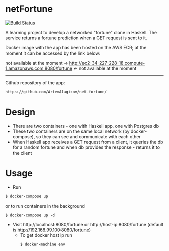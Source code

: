 # netFortune
[![Build Status](https://travis-ci.org/ArtemAlagizov/net-fortune.svg?branch=master)](https://travis-ci.org/ArtemAlagizov/net-fortune)


A learning project to develop a networked "fortune" clone in Haskell. The service returns a fortune prediction when a GET request is sent to it.

Docker image with the app has been hosted on the AWS ECR; at the moment it can be accessed by the link below: 

not available at the moment -> http://ec2-34-227-228-18.compute-1.amazonaws.com:8080/fortune <- not available at the moment

___

Github repository of the app: 
````
https://github.com/ArtemAlagizov/net-fortune/
````
# Design
* There are two containers - one with Haskell app, one with Postgres db
* These two containers are on the same local network (by docker-compose), so they can see and communicate with each other
* When Haskell app receives a GET request from a client, it queries the db for a random fortune and when db provides the response - returns it to the client

# Usage 
* Run
```
$ docker-compose up 
```
or to run containers in the background
```
$ docker-compose up -d
```

* Visit http://localhost:8080/fortune or http://host-ip:8080/fortune (default is http://192.168.99.100:8080/fortune)
  * To get docker host ip run
    ```
    $ docker-machine env
    ```  
